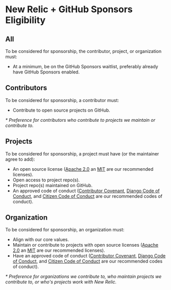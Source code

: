 # New Relic + GitHub Sponsors Eligibility

## All
To be considered for sponsorship, the contributor, project, or organization must:
* At a minimum, be on the GitHub Sponsors waitlist, preferably already have GitHub Sponsors enabled.

## Contributors
To be considered for sponsorship, a contributor must:
* Contribute to open source projects on GitHub.

*\* Preference for contributors who contribute to projects we maintain or contribute to.*

## Projects
To be considered for sponsorship, a project must have (or the maintainer agree to add):
* An open source license ([Apache 2.0](https://www.apache.org/licenses/LICENSE-2.0) an [MIT](https://opensource.org/licenses/MIT) are our recommended licenses).
* Open access to project repo(s).
* Project repo(s) maintained on GitHub.
* An approved code of conduct ([Contributor Covenant](https://www.contributor-covenant.org), [Django Code of Conduct](https://www.djangoproject.com/conduct/), and [Citizen Code of Conduct](http://citizencodeofconduct.org) are our recommended codes of conduct).

## Organization
To be considered for sponsorship, an organization must:
* Align with our core values.
* Maintain or contribute to projects with open source licenses ([Apache 2.0](https://www.apache.org/licenses/LICENSE-2.0) an [MIT](https://opensource.org/licenses/MIT) are our recommended licenses).
* Have an approved code of conduct ([Contributor Covenant](https://www.contributor-covenant.org), [Django Code of Conduct](https://www.djangoproject.com/conduct/), and [Citizen Code of Conduct](http://citizencodeofconduct.org) are our recommended codes of conduct).

*\* Preference for organizations we contribute to, who maintain projects we contribute to, or who's projects work with New Relic.*
